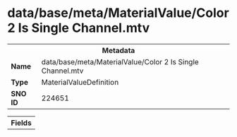 <h1>data/base/meta/MaterialValue/Color 2 Is Single Channel.mtv</h1><table><tr><th colspan="100%">Metadata</th></tr><tr><td><b>Name</b></td><td>data/base/meta/MaterialValue/Color 2 Is Single Channel.mtv</td></tr><tr><td><b>Type</b></td><td>MaterialValueDefinition</td></tr><tr><td><b>SNO ID</b></td><td>224651</td></tr></table>

<table><tr><th colspan="100%">Fields</th></tr></table>

